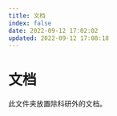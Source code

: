 ```yaml
---
title: 文档
index: false
date: 2022-09-12 17:02:02
updated: 2022-09-12 17:08:18
---
```


#  文档

此文件夹放置除科研外的文档。
